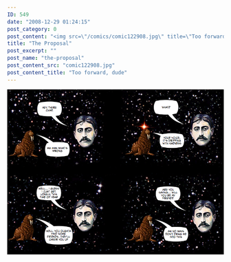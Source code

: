 ```yaml
---
ID: 549
date: "2008-12-29 01:24:15"
post_category: 0
post_content: "<img src=\"/comics/comic122908.jpg\" title=\"Too forward, dude\" />"
title: "The Proposal"
post_excerpt: ""
post_name: "the-proposal"
post_content_src: "comic122908.jpg"
post_content_title: "Too forward, dude"
---
```



[![Too forward, dude](/comics-hi-res/comic122908.jpg)](/comics-hi-res/comic122908.jpg)

